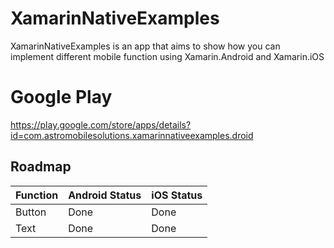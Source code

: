 # XamarinNativeExamples
XamarinNativeExamples is an app that aims to show how you can implement different mobile function using Xamarin.Android and Xamarin.iOS

# Google Play
https://play.google.com/store/apps/details?id=com.astromobilesolutions.xamarinnativeexamples.droid

## Roadmap

| Function  | Android Status | iOS Status |
| ------------- | ------------- | ------------- |
| Button  | Done  | Done  |
| Text | Done  | Done  |
